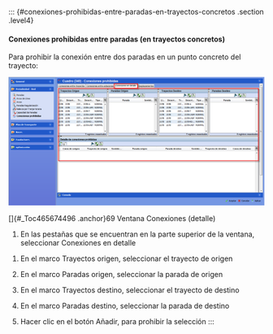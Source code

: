 ::: {#conexiones-prohibidas-entre-paradas-en-trayectos-concretos .section .level4}
#### Conexiones prohibidas entre paradas (en trayectos concretos)

Para prohibir la conexión entre dos paradas en un punto concreto del
trayecto:

![](../media/file102.png)

[]{#_Toc465674496 .anchor}69 Ventana Conexiones (detalle)

1.  En las pestañas que se encuentran en la parte superior de la
    ventana, seleccionar Conexiones en detalle

<!-- -->

1.  En el marco Trayectos origen, seleccionar el trayecto de origen

2.  En el marco Paradas origen, seleccionar la parada de origen

3.  En el marco Trayectos destino, seleccionar el trayecto de destino

4.  En el marco Paradas destino, seleccionar la parada de destino

5.  Hacer clic en el botón Añadir, para prohibir la selección
:::
